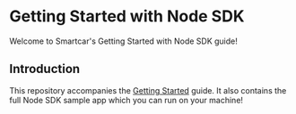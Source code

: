 # Getting Started with Node SDK

Welcome to Smartcar's Getting Started with Node SDK guide!

## Introduction

This repository accompanies the [Getting Started](https://smartcar.com) guide. It also contains the full Node SDK sample app which you can run on your machine!
